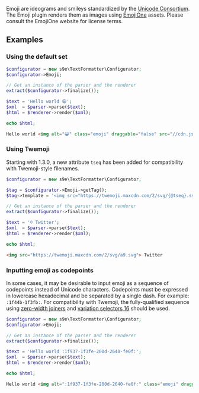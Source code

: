 Emoji are ideograms and smileys standardized by the [Unicode Consortium](http://unicode.org/emoji/). The Emoji plugin renders them as images using [EmojiOne](https://emojione.com/) assets. Please consult the EmojiOne website for license terms.

## Examples

### Using the default set

```php
$configurator = new s9e\TextFormatter\Configurator;
$configurator->Emoji;

// Get an instance of the parser and the renderer
extract($configurator->finalize());

$text = 'Hello world 😀';
$xml  = $parser->parse($text);
$html = $renderer->render($xml);

echo $html;
```
```html
Hello world <img alt="😀" class="emoji" draggable="false" src="//cdn.jsdelivr.net/emojione/assets/4.5/png/64/1f600.png">
```

### Using Twemoji

Starting with 1.3.0, a new attribute `tseq` has been added for compatibility with Twemoji-style filenames.
```php
$configurator = new s9e\TextFormatter\Configurator;

$tag = $configurator->Emoji->getTag();
$tag->template = '<img src="https://twemoji.maxcdn.com/2/svg/{@tseq}.svg">';

// Get an instance of the parser and the renderer
extract($configurator->finalize());

$text = '©️ Twitter';
$xml  = $parser->parse($text);
$html = $renderer->render($xml);

echo $html;
```
```html
<img src="https://twemoji.maxcdn.com/2/svg/a9.svg"> Twitter
```


### Inputting emoji as codepoints

In some cases, it may be desirable to input emoji as a sequence of codepoints instead of Unicode characters. Codepoints must be expressed in lowercase hexadecimal and be separated by a single dash. For example: `:1f44b-1f3fb:`. For compatibility with Twemoji, the fully-qualified sequence using [zero-width joiners](https://en.wikipedia.org/wiki/Zero-width_joiner) and [variation selectors 16](https://en.wikipedia.org/wiki/Variation_Selectors_(Unicode_block)) should be used.

```php
$configurator = new s9e\TextFormatter\Configurator;
$configurator->Emoji;

// Get an instance of the parser and the renderer
extract($configurator->finalize());

$text = 'Hello world :1f937-1f3fe-200d-2640-fe0f:';
$xml  = $parser->parse($text);
$html = $renderer->render($xml);

echo $html;
```
```html
Hello world <img alt=":1f937-1f3fe-200d-2640-fe0f:" class="emoji" draggable="false" src="//cdn.jsdelivr.net/emojione/assets/4.5/png/64/1f937-1f3fe-2640.png">
```
